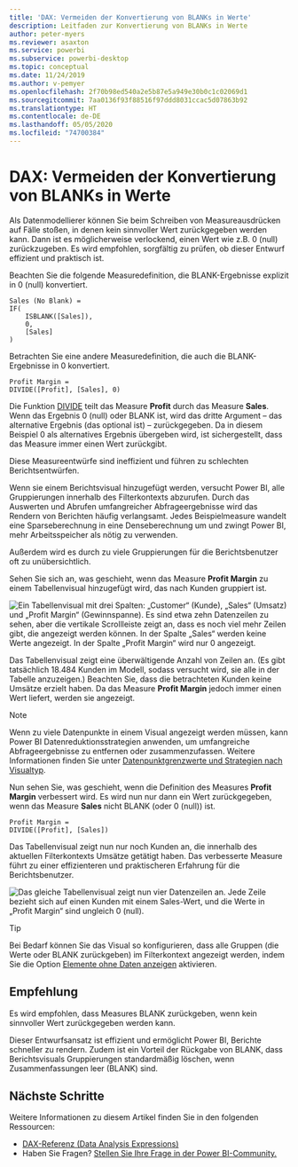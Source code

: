 ```yaml
---
title: 'DAX: Vermeiden der Konvertierung von BLANKs in Werte'
description: Leitfaden zur Konvertierung von BLANKs in Werte
author: peter-myers
ms.reviewer: asaxton
ms.service: powerbi
ms.subservice: powerbi-desktop
ms.topic: conceptual
ms.date: 11/24/2019
ms.author: v-pemyer
ms.openlocfilehash: 2f70b98ed540a2e5b87e5a949e30b0c1c02069d1
ms.sourcegitcommit: 7aa0136f93f88516f97ddd8031ccac5d07863b92
ms.translationtype: HT
ms.contentlocale: de-DE
ms.lasthandoff: 05/05/2020
ms.locfileid: "74700384"
---
```

# <a name="dax-avoid-converting-blanks-to-values"></a>DAX: Vermeiden der Konvertierung von BLANKs in Werte

Als Datenmodellierer können Sie beim Schreiben von Measureausdrücken auf Fälle stoßen, in denen kein sinnvoller Wert zurückgegeben werden kann. Dann ist es möglicherweise verlockend, einen Wert wie z.B. 0 (null) zurückzugeben. Es wird empfohlen, sorgfältig zu prüfen, ob dieser Entwurf effizient und praktisch ist.

Beachten Sie die folgende Measuredefinition, die BLANK-Ergebnisse explizit in 0 (null) konvertiert.

```dax
Sales (No Blank) =
IF(
    ISBLANK([Sales]),
    0,
    [Sales]
)
```

Betrachten Sie eine andere Measuredefinition, die auch die BLANK-Ergebnisse in 0 konvertiert.

```dax
Profit Margin =
DIVIDE([Profit], [Sales], 0)
```

Die Funktion [DIVIDE](/dax/divide-function-dax) teilt das Measure **Profit** durch das Measure **Sales**. Wenn das Ergebnis 0 (null) oder BLANK ist, wird das dritte Argument – das alternative Ergebnis (das optional ist) – zurückgegeben. Da in diesem Beispiel 0 als alternatives Ergebnis übergeben wird, ist sichergestellt, dass das Measure immer einen Wert zurückgibt.

Diese Measureentwürfe sind ineffizient und führen zu schlechten Berichtsentwürfen.

Wenn sie einem Berichtsvisual hinzugefügt werden, versucht Power BI, alle Gruppierungen innerhalb des Filterkontexts abzurufen. Durch das Auswerten und Abrufen umfangreicher Abfrageergebnisse wird das Rendern von Berichten häufig verlangsamt. Jedes Beispielmeasure wandelt eine Sparseberechnung in eine Denseberechnung um und zwingt Power BI, mehr Arbeitsspeicher als nötig zu verwenden.

Außerdem wird es durch zu viele Gruppierungen für die Berichtsbenutzer oft zu unübersichtlich.

Sehen Sie sich an, was geschieht, wenn das Measure **Profit Margin** zu einem Tabellenvisual hinzugefügt wird, das nach Kunden gruppiert ist.

![Ein Tabellenvisual mit drei Spalten: „Customer“ (Kunde), „Sales“ (Umsatz) und „Profit Margin“ (Gewinnspanne). Es sind etwa zehn Datenzeilen zu sehen, aber die vertikale Scrollleiste zeigt an, dass es noch viel mehr Zeilen gibt, die angezeigt werden können. In der Spalte „Sales“ werden keine Werte angezeigt. In der Spalte „Profit Margin“ wird nur 0 angezeigt.](media/dax-avoid-converting-blank/table-visual-poor.png)

Das Tabellenvisual zeigt eine überwältigende Anzahl von Zeilen an. (Es gibt tatsächlich 18.484 Kunden im Modell, sodass versucht wird, sie alle in der Tabelle anzuzeigen.) Beachten Sie, dass die betrachteten Kunden keine Umsätze erzielt haben. Da das Measure **Profit Margin** jedoch immer einen Wert liefert, werden sie angezeigt.

> [!NOTE]
> Wenn zu viele Datenpunkte in einem Visual angezeigt werden müssen, kann Power BI Datenreduktionsstrategien anwenden, um umfangreiche Abfrageergebnisse zu entfernen oder zusammenzufassen. Weitere Informationen finden Sie unter [Datenpunktgrenzwerte und Strategien nach Visualtyp](../visuals/power-bi-data-points.md).

Nun sehen Sie, was geschieht, wenn die Definition des Measures **Profit Margin** verbessert wird. Es wird nun nur dann ein Wert zurückgegeben, wenn das Measure **Sales** nicht BLANK (oder 0 (null)) ist.

```dax
Profit Margin =
DIVIDE([Profit], [Sales])
```

Das Tabellenvisual zeigt nun nur noch Kunden an, die innerhalb des aktuellen Filterkontexts Umsätze getätigt haben. Das verbesserte Measure führt zu einer effizienteren und praktischeren Erfahrung für die Berichtsbenutzer.

![Das gleiche Tabellenvisual zeigt nun vier Datenzeilen an. Jede Zeile bezieht sich auf einen Kunden mit einem Sales-Wert, und die Werte in „Profit Margin“ sind ungleich 0 (null).](media/dax-avoid-converting-blank/table-visual-good.png)

> [!TIP]
> Bei Bedarf können Sie das Visual so konfigurieren, dass alle Gruppen (die Werte oder BLANK zurückgeben) im Filterkontext angezeigt werden, indem Sie die Option [Elemente ohne Daten anzeigen](../desktop-show-items-no-data.md) aktivieren.

## <a name="recommendation"></a>Empfehlung

Es wird empfohlen, dass Measures BLANK zurückgeben, wenn kein sinnvoller Wert zurückgegeben werden kann.

Dieser Entwurfsansatz ist effizient und ermöglicht Power BI, Berichte schneller zu rendern. Zudem ist ein Vorteil der Rückgabe von BLANK, dass Berichtsvisuals Gruppierungen standardmäßig löschen, wenn Zusammenfassungen leer (BLANK) sind.

## <a name="next-steps"></a>Nächste Schritte

Weitere Informationen zu diesem Artikel finden Sie in den folgenden Ressourcen:

- [DAX-Referenz (Data Analysis Expressions)](/dax/)
- Haben Sie Fragen? [Stellen Sie Ihre Frage in der Power BI-Community.](https://community.powerbi.com/)
